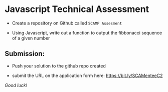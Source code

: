 # Javascript Technical Assessment  

- Create a repository on Github called ``SCAMP Assesment``

- Using Javascript, write out a function to output the fibbonacci sequence of a given number

## Submission: 

- Push your solution to the github repo created

- submit the URL on the application form here: https://bit.ly/SCAMenteeC2

*Good luck!*
